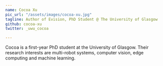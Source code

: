 ```yaml
---
name: Cocoa Xu
pic_url: "/assets/images/cocoa-xu.jpg"
tagline: Author of Evision, PhD Student @ The University of Glasgow
github: cocoa-xu
twitter: _uwu_cocoa

---
```

Cocoa is a first-year PhD student at the University of Glasgow. Their research interests are multi-robot systems, computer vision, edge computing and machine learning.